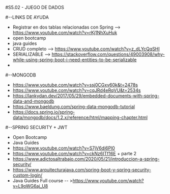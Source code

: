 
#S5.02 - JUEGO DE DADOS


#--LINKS DE AYUDA

* Registrar en dos tablas relacionadas con Spring --> https://www.youtube.com/watch?v=rKj1NhXuHuk
* open bootcamp
* java guides
* CRUD completo --> https://www.youtube.com/watch?v=z_dLYcQqSHI
* SERIALIZABLE  --> https://stackoverflow.com/questions/49003908/why-while-using-spring-boot-i-need-entities-to-be-serializable
* 			      


#--MONGODB

* https://www.youtube.com/watch?v=ssj0CGxv60k&t=2478s
* https://www.youtube.com/watch?v=cqJRd4eRqVU&t=2534s
* https://lankydan.dev/2017/05/29/embedded-documents-with-spring-data-and-mongodb
* https://www.baeldung.com/spring-data-mongodb-tutorial
* https://docs.spring.io/spring-data/mongodb/docs/1.2.x/reference/html/mapping-chapter.html


#--SPRING SECURITY + JWT

* Open Bootcamp
* Java Guides
* https://www.youtube.com/watch?v=S7jV6di6Pl0
* https://www.youtube.com/watch?v=ckNz6ITf16E + parte 2
* https://www.adictosaltrabajo.com/2020/05/21/introduccion-a-spring-security/
* https://www.arquitecturajava.com/spring-boot-y-spring-security-custom-login/
* Java Guides Full course -- >https://www.youtube.com/watch?v=L9oWG6aj_U8
